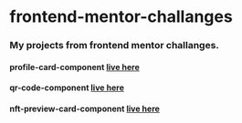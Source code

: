 # frontend-mentor-challanges


### My projects from frontend mentor challanges.


#### profile-card-component [live here](https://b3e590c2.profile-card-component-6c3.pages.dev/)

#### qr-code-component [live here](https://qr-code-component-aiq.pages.dev/)

#### nft-preview-card-component [live here](https://nft-preview-card-component-4m2.pages.dev/)
